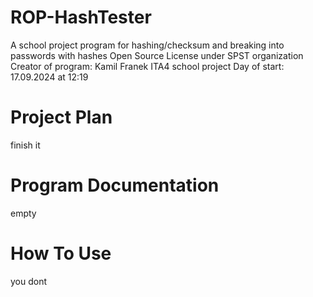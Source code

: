 # ROP-HashTester
 A school project program for hashing/checksum and breaking into passwords with hashes
 Open Source
 License under SPST organization
 Creator of program: Kamil Franek
 ITA4 school project
 Day of start: 17.09.2024 at 12:19

# Project Plan
 finish it
# Program Documentation
 empty
# How To Use
 you dont
